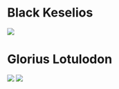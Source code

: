 # Black Keselios

<div align="left">
    <a><img src="https://media.discordapp.net/attachments/778662702662549537/1137732398642110484/Black_Keselios.png" /></a>
</div>

# Glorius Lotulodon

<div align="left">
    <a><img src="https://media.discordapp.net/attachments/778662702662549537/1081502329888571392/AXsyzKELDrSLAAAAAElFTkSuQmCC.png" /></a>
    <a><img src="https://media.discordapp.net/attachments/778662702662549537/1081502330102501427/starblast-1677920608598.png" /></a>
</div>
